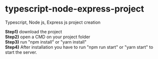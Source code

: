 # typescript-node-express-project
Typescript, Node js, Express js project creation

<b>Step1)</b> download the project<br/>
<b>Step2)</b> open a CMD on your project folder<br/>
<b>Step3)</b> run "npm install" or "yarn install"<br/>
<b>Step4)</b> After installation you have to run "npm run start" or "yarn start" to start the server.
